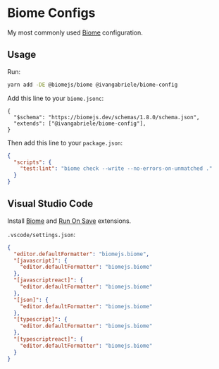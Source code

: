 # Biome Configs

My most commonly used [Biome](https://biomejs.dev) configuration.

## Usage

Run:

```sh
yarn add -DE @biomejs/biome @ivangabriele/biome-config
```

Add this line to your `biome.jsonc`:

```jsonc
{
  "$schema": "https://biomejs.dev/schemas/1.8.0/schema.json",
  "extends": ["@ivangabriele/biome-config"],
}
```

Then add this line to your `package.json`:

```json
{
  "scripts": {
    "test:lint": "biome check --write --no-errors-on-unmatched ."
  }
}
```

## Visual Studio Code

Install [Biome](https://marketplace.visualstudio.com/items?itemName=biomejs.biome) and
[Run On Save](https://marketplace.visualstudio.com/items?itemName=emeraldwalk.runonsave) extensions.

`.vscode/settings.json`:

```json
{
  "editor.defaultFormatter": "biomejs.biome",
  "[javascript]": {
    "editor.defaultFormatter": "biomejs.biome"
  },
  "[javascriptreact]": {
    "editor.defaultFormatter": "biomejs.biome"
  },
  "[json]": {
    "editor.defaultFormatter": "biomejs.biome"
  },
  "[typescript]": {
    "editor.defaultFormatter": "biomejs.biome"
  },
  "[typescriptreact]": {
    "editor.defaultFormatter": "biomejs.biome"
  }
}
```